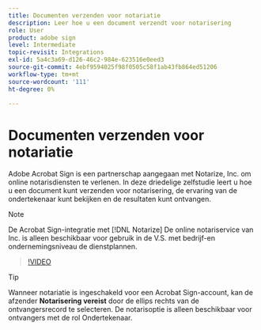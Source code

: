 ```yaml
---
title: Documenten verzenden voor notariatie
description: Leer hoe u een document verzendt voor notarisering
role: User
product: adobe sign
level: Intermediate
topic-revisit: Integrations
exl-id: 5a4c3a69-d126-46c2-984e-623516e0eed3
source-git-commit: 4ebf9594025f98f0505c58f1ab43fb864ed51206
workflow-type: tm+mt
source-wordcount: '111'
ht-degree: 0%

---
```


# Documenten verzenden voor notariatie

Adobe Acrobat Sign is een partnerschap aangegaan met Notarize, Inc. om online notarisdiensten te verlenen. In deze driedelige zelfstudie leert u hoe u een document kunt verzenden voor notarisering, de ervaring van de ondertekenaar kunt bekijken en de resultaten kunt ontvangen.

>[!NOTE]
>
>De Acrobat Sign-integratie met [!DNL Notarize] De online notariservice van Inc. is alleen beschikbaar voor gebruik in de V.S. met bedrijf-en ondernemingsniveau de dienstplannen.

>[!VIDEO](https://video.tv.adobe.com/v/341029?quality=12&learn=on&hidetitle=true)

>[!TIP]
>
>Wanneer notariatie is ingeschakeld voor een Acrobat Sign-account, kan de afzender **Notarisering vereist** door de ellips rechts van de ontvangersrecord te selecteren. De notarisoptie is alleen beschikbaar voor ontvangers met de rol Ondertekenaar.
